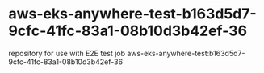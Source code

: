 # aws-eks-anywhere-test-b163d5d7-9cfc-41fc-83a1-08b10d3b42ef-36
repository for use with E2E test job aws-eks-anywhere-test:b163d5d7-9cfc-41fc-83a1-08b10d3b42ef-36

